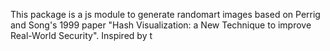 
This package is a js module to generate randomart images based on Perrig and Song's 1999 paper 
"Hash Visualization: a New Technique to improve Real-World Security". Inspired by t
